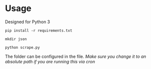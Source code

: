 # Usage

Designed for Python 3

`pip install -r requirements.txt`

`mkdir json`

`python scrape.py`

The folder can be configured in the file.
*Make sure you change it to an absolute path if you are running this via cron*
